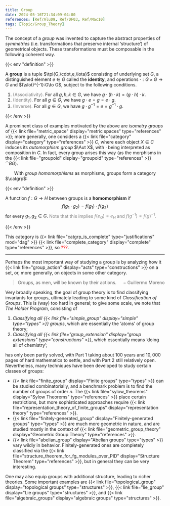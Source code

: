 ```yaml
---
title: Group
date: 2024-05-16T21:34:09-04:00
references: [Ref/Alu09, Ref/DF03, Ref/Mac10]
tags: [Topic/Group_Theory]
---
```


The concept of a *group* was invented to capture the abstract properties of *symmetries* (i.e. transformations that preserve internal ‘structure’) of geometrical objects. These transformations must be composable in the following coherent way.

{{< env "definition" >}}

A **group** is a tuple $\tpl{G,\cdot,e,\iota}$ consisting of underlying set $G$, a distinguished element $e\in G$ called the **identity**, and operations $\cdot:G\times G\to G$ and $(\slot)^{-1}:G\to G$, subject to the following conditions.
1. <span style="color:gray">(Associativity).</span> For all $g,h,k\in G$, we have $g\cdot(h\cdot k)=(g\cdot h)\cdot k$.
2. <span style="color:gray">(Identity).</span> For all $g\in G$, we have $g\cdot e=g=e\cdot g$.
3. <span style="color:gray">(Inverse).</span> For all $g\in G$, we have $g\cdot g^{-1}=e=g^{-1}\cdot g$.

{{< /env >}}

A prominent class of examples motivated by the above are *isometry groups* of {{< link file="metric_space" display="metric spaces" type="references" >}}; more generally, one considers a {{< link file="category" display="category" type="references" >}} $C$, where each object $X\in C$ induces its *automorphism group* $\Aut X$, with $\cdot$ being interpreted as composition in $C$. In fact, every group arises this way (as the morphisms in the {{< link file="groupoid" display="groupoid" type="references" >}} $\cat{B}G$).

&emsp;&emsp;With *group homomorphisms* as morphisms, groups form a category $\catgrp$:

{{< env "definition" >}}

A function $f:G\to H$ between groups is a **homomorphism** if
$$\begin{equation}
    f(g_1\cdot g_2)=f(g_1)\cdot f(g_2)
\end{equation}$$
for every $g_1,g_2\in G$. <span style="color:gray">Note that this implies $f(e_G)=e_H$ and $f(g^{-1})=f(g)^{-1}$.</span>

{{< /env >}}

This category is {{< link file="catgrp_is_complete" type="justifications" mod="dag" >}} {{< link file="complete_category" display="complete" type="references" >}}, so <span style="color:red">???</span>.

---

Perhaps the most important way of studying a group is by analyzing how it {{< link file="group_action" display="acts" type="constructions" >}} on a set, or, more generally, on objects in some other category.
> Groups, as men, will be known by their actions. <span style="float:right;">$-$ Guillermo Moreno</span>

Very broadly speaking, the goal of group theory is to find classifying invariants for groups, ultimately leading to some kind of *Classification of Groups*. This is (way) too hard in general; to give some scale, we note that *The Hölder Program*, consisting of
1. *Classifying all {{< link file="simple_group" display="simple" type="types" >}} groups*, which are essentially the ‘atoms’ of group theory;
2. *Classifying all {{< link file="group_extension" display="group extensions" type="constructions" >}}*, which essentially means ‘doing all of chemistry’;

has only been partly solved, with Part 1 taking about $100$ years and $10,000$ pages of hard mathematics to settle, and with Part 2 still relatively open. Nevertheless, many techniques have been developed to study certain classes of groups:
* {{< link file="finite_group" display="Finite groups" type="types" >}} can be studied combinatorially, and a benchmark problem is to find the number of groups of order $n$. The {{< link file="sylow_theorems" display="Sylow Theorems" type="references" >}} place certain restrictions, but more sophisticated approaches require {{< link file="representation_theory_of_finite_groups" display="representation theory" type="references" >}}.
* {{< link file="finitely-generated_group" display="Finitely-generated groups" type="types" >}} are much more geometric in nature, and are studied mostly in the context of {{< link file="geometric_group_theory" display="Geometric Group Theory" type="references" >}}.
* {{< link file="abelian_group" display="Abelian groups" type="types" >}} vary wildly in behavior. Finitely-generated ones are completely classified via the {{< link file="structure_theorem_for_fg_modules_over_PID" display="Structure Theorem" type="references" >}}, but in general they can be very interesting.

One may also equip groups with additional structure, leading to richer theories. Some important examples are {{< link file="topological_group" display="topological groups" type="structures" >}}, {{< link file="lie_group" display="Lie groups" type="structures" >}}, and {{< link file="algebraic_groups" display="algebraic groups" type="structures" >}}.
